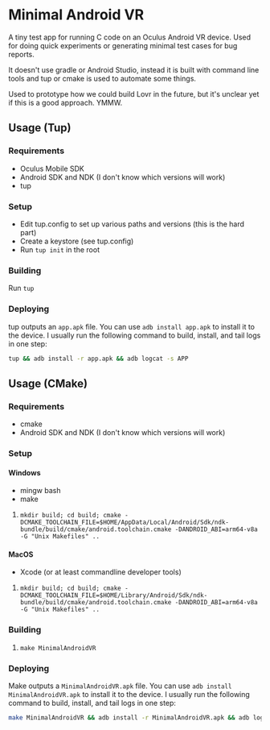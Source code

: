 Minimal Android VR
===

A tiny test app for running C code on an Oculus Android VR device.  Used for doing quick experiments
or generating minimal test cases for bug reports.

It doesn't use gradle or Android Studio, instead it is built with command line tools and tup or cmake 
is used to automate some things.

Used to prototype how we could build Lovr in the future, but it's unclear yet if this is a good
approach. YMMW.

Usage (Tup)
---

### Requirements

- Oculus Mobile SDK
- Android SDK and NDK (I don't know which versions will work)
- tup

### Setup

- Edit tup.config to set up various paths and versions (this is the hard part)
- Create a keystore (see tup.config)
- Run `tup init` in the root

### Building

Run `tup`

### Deploying

tup outputs an `app.apk` file.  You can use `adb install app.apk` to install it to the device.  I
usually run the following command to build, install, and tail logs in one step:

```sh
tup && adb install -r app.apk && adb logcat -s APP
```

Usage (CMake)
----

### Requirements

- cmake
- Android SDK and NDK (I don't know which versions will work)

### Setup

#### Windows

- mingw bash
- make

1. `mkdir build; cd build; cmake -DCMAKE_TOOLCHAIN_FILE=$HOME/AppData/Local/Android/Sdk/ndk-bundle/build/cmake/android.toolchain.cmake -DANDROID_ABI=arm64-v8a -G "Unix Makefiles" ..`

#### MacOS

- Xcode (or at least commandline developer tools)

1. `mkdir build; cd build; cmake -DCMAKE_TOOLCHAIN_FILE=$HOME/Library/Android/Sdk/ndk-bundle/build/cmake/android.toolchain.cmake -DANDROID_ABI=arm64-v8a -G "Unix Makefiles" ..`

### Building

1. `make MinimalAndroidVR`

### Deploying

Make outputs a `MinimalAndroidVR.apk` file.  You can use `adb install MinimalAndroidVR.apk` to install it to the device.  I
usually run the following command to build, install, and tail logs in one step:

```sh
make MinimalAndroidVR && adb install -r MinimalAndroidVR.apk && adb logcat -s APP
```